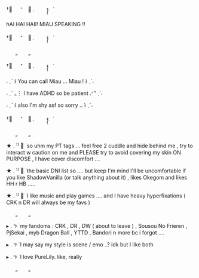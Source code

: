 †༙ 　 ⁺　﹒ . ⠀ ⠀ ᭪ ⠀ ˓

hAI HAI HAII! MIAU SPEAKING !!

†༙ 　 ⁺　﹒ . ⠀ ⠀ ᭪ ⠀ ˓

⠀⠀ ‌„
⠀⠀ ‌„

†༙ 　 ⁺　﹒ . ⠀ ⠀ ᭪ ⠀ ˓

˗ ˏˋ ꒰ You can call Miau ... Miau ! ꒱ ˎˊ˗

˗ ˏˋ ⌞⋮ I have ADHD so be patient .ᐟ⌝ ˎˊ˗

˗ ˏˋ ꒰ also I'm shy asf so sorry .. ꒱ ˎˊ˗

†༙ 　 ⁺　﹒ . ⠀ ⠀ ᭪ ⠀ ˓

⠀⠀ ‌„
⠀⠀ ‌„

★ . ꜝꜞ ᳝ ࣪ so uhm my PT tags ... feel free 2 cuddle and hide behind me , try to interact w caution on me and PLEASE try to avoid covering my skin ON PURPOSE , I have cover discomfort ....

★ . ꜝꜞ ᳝ ࣪ the basic DNI list so .... but keep I'm mind I'll be uncomfortable if you like ShadowVanilla (or talk anything about it) , likes Okegom and likes HH r HB .....

★ . ꜝꜞ ᳝ ࣪ I like music and play games .... and I have heavy hyperfixations ( CRK n DR will always be my favs )

⠀⠀ ‌„
⠀⠀ ‌„

 ▸ . 𖧧 ࣪ my fandoms : CRK , DR , DW ( about to leave ) , Sousou No Frieren , PjSekai , myb Dragon Ball , YTTD , Bandori n more bc i forgot ....

  ▸ . 𖧧 ࣪ I may say my style is scene / emo ..? idk but I like both

   ▸ . 𖧧 ࣪ I love PureLily. like, really 
   
⠀⠀ ‌„
⠀⠀ ‌„

